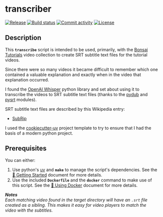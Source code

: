# transcriber

[![Release](https://img.shields.io/github/v/release/dscoular/transcriber)](https://img.shields.io/github/v/release/dscoular/transcriber)
[![Build status](https://img.shields.io/github/actions/workflow/status/dscoular/transcriber/main.yml?branch=main)](https://github.com/dscoular/transcriber/actions/workflows/main.yml?query=branch%3Amain)
[![Commit activity](https://img.shields.io/github/commit-activity/m/dscoular/transcriber)](https://img.shields.io/github/commit-activity/m/dscoular/transcriber)
[![License](https://img.shields.io/github/license/dscoular/transcriber)](https://img.shields.io/github/license/dscoular/transcriber)


## Description

This **`transcribe`** script is intended to be used, primarily, with the [Bonsai Tutorials](https://hub.openingdesign.com/OpeningDesign/Bonsai_Tutorials#readme) video collection
to create SRT subtitle text files for the tutorial videos.

Since there were so many videos it became difficult to remember which one contained
a valuable explanation and exactly when in the video that explanation occurred.

I found the [OpenAI Whisper](https://github.com/openai/whisper) python library and set about using it to
transcribe the videos to SRT subtitle text files (thanks to the [pydub](https://github.com/jiaaro/pydub)
and [pysrt](https://github.com/byroot/pysrt) modules).

SRT subtitle text files are described by this Wikipedia entry:

- [SubRip](https://en.wikipedia.org/wiki/SubRip)

I used the [cookiecutter-uv](https://github.com/fpgmaas/cookiecutter-uv) project template to try to ensure that
I had the basis of a modern python project.

## Prerequisites

You can either:

1. Use python's [uv](https://docs.astral.sh/uv/) and **`make`** to manage the script's dependencies.
   See the [🚀 Getting Started](getting-started.md) document for more details.
2. Use the included **`Dockerfile`** and the **`docker`** command to make use of this script.
   See the [🚢 Using Docker](docker.md) document for more details.

***Notes***<br>
*Each matching video found in the target directory will have an `.srt` file created as a sibling. This makes it easy for video players to match the video with the subtitles.*
